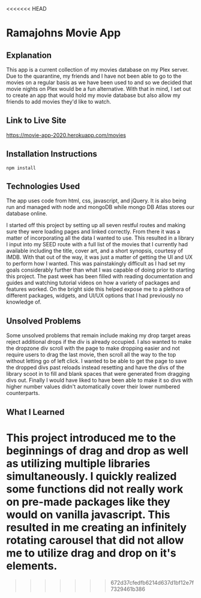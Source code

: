 <<<<<<< HEAD

# Ramajohns Movie App

## Explanation

This app is a current collection of my movies database on my Plex server. Due to the quarantine, my friends and I have not been able to go to the movies on a regular basis as we have been used to and so we decided that movie nights on Plex would be a fun alternative. With that in mind, I set out to create an app that would hold my movie database but also allow my friends to add movies they'd like to watch.

## Link to Live Site

https://movie-app-2020.herokuapp.com/movies

## Installation Instructions

`npm install`

## Technologies Used

The app uses code from html, css, javascript, and jQuery. It is also being run and managed with node and mongoDB while mongo DB Atlas stores our database online.

I started off this project by setting up all seven restful routes and making sure they were loading pages and linked correctly. From there it was a matter of incorporating all the data I wanted to use. This resulted in a library I input into my SEED route with a full list of the movies that I currently had available including the title, cover art, and a short synopsis, courtesy of IMDB. With that out of the way, it was just a matter of getting the UI and UX to perform how I wanted. This was painstakingly difficult as I had set my goals considerably further than what I was capable of doing prior to starting this project. The past week has been filled with reading documentation and guides and watching tutorial videos on how a variety of packages and features worked. On the bright side this helped expose me to a plethora of different packages, widgets, and UI/UX options that I had previously no knowledge of.

## Unsolved Problems

Some unsolved problems that remain include making my drop target areas reject additional drops if the div is already occupied. I also wanted to make the dropzone div scroll with the page to make dropping easier and not require users to drag the last movie, then scroll all the way to the top without letting go of left click. I wanted to be able to get the page to save the dropped divs past reloads instead resetting and have the divs of the library scoot in to fill and blank spaces that were generated from dragging divs out. Finally I would have liked to have been able to make it so divs with higher number values didn't automatically cover their lower numbered counterparts.

## What I Learned

# This project introduced me to the beginnings of drag and drop as well as utilizing multiple libraries simultaneously. I quickly realized some functions did not really work on pre-made packages like they would on vanilla javascript. This resulted in me creating an infinitely rotating carousel that did not allow me to utilize drag and drop on it's elements.

> > > > > > > 672d37cfedfb6214d637d1bf12e7f7329461b386
